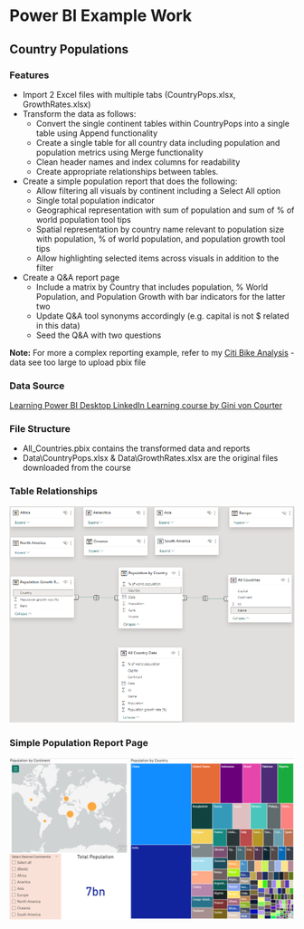 # Power BI Example Work

## Country Populations

### Features
* Import 2 Excel files with multiple tabs (CountryPops.xlsx, GrowthRates.xlsx)
* Transform the data as follows:
    * Convert the single continent tables within CountryPops into a single table using Append functionality
    * Create a single table for all country data including population and population metrics using Merge functionality
    * Clean header names and index columns for readability
    * Create appropriate relationships between tables.
* Create a simple population report that does the following:
    * Allow filtering all visuals by continent including a Select All option
    * Single total population indicator
    * Geographical representation with sum of population and sum of % of world population tool tips
    * Spatial representation by country name relevant to population size with population, % of world population, and population growth tool tips
    * Allow highlighting selected items across visuals in addition to the filter
* Create a Q&A report page
    * Include a matrix by Country that includes population, % World Population, and Population Growth with bar indicators for the latter two
    * Update Q&A tool synonyms accordingly (e.g. capital is not $ related in this data)
    * Seed the Q&A with two questions

**Note:** For more a complex reporting example, refer to my [Citi Bike Analysis](https://github.com/vt-bekah/Citi-Bike-PowerBI-Analysis) - data see too large to upload pbix file

### Data Source
[Learning Power BI Desktop LinkedIn Learning course by Gini von Courter](https://www.linkedin.com/learning/learning-power-bi-desktop-16568640/next-steps?autoSkip=true&resume=false)

### File Structure
* All_Countries.pbix contains the transformed data and reports
* Data\CountryPops.xlsx & Data\GrowthRates.xlsx are the original files downloaded from the course

### Table Relationships
![Table Relationships](images/CountryPopulationERD.png)

### Simple Population Report Page
![Simple Population Report](images/CountryPopulationReport.png)